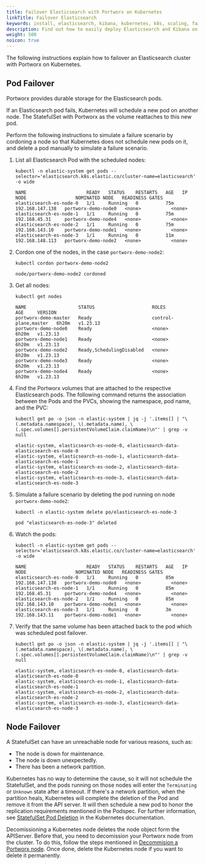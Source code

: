 ```yaml
---
title: Failover Elasticsearch with Portworx on Kubernetes
linkTitle: Failover Elasticsearch
keywords: install, elasticsearch, kibana, kubernetes, k8s, scaling, failover
description: Find out how to easily deploy Elasticsearch and Kibana on Kubernetes using Portworx to preserve state!
weight: 500
noicon: true
---
```

The following instructions explain how to failover an Elasticsearch cluster with Portworx on Kubernetes.

## Pod Failover

Portworx provides durable storage for the Elasticsearch pods.

If an Elasticsearch pod fails, Kubernetes will schedule a new pod on another node. The StatefulSet with Portworx as the volume reattaches to this new pod. 

Perform the following instructions to simulate a failure scenario by cordoning a node so that Kubernetes does not schedule new pods on it, and delete a pod manually to simulate a failure scenario.

1. List all Elasticsearch Pod with the scheduled nodes:
    ```text
    kubectl -n elastic-system get pods --selector='elasticsearch.k8s.elastic.co/cluster-name=elasticsearch' -o wide
    ```

    ```output
    NAME                      READY   STATUS    RESTARTS   AGE   IP                NODE                  NOMINATED NODE   READINESS GATES
    elasticsearch-es-node-0   1/1     Running   0          75m   192.168.147.138   portworx-demo-node0   <none>           <none>
    elasticsearch-es-node-1   1/1     Running   0          75m   192.168.45.31     portworx-demo-node4   <none>           <none>
    elasticsearch-es-node-2   1/1     Running   0          75m   192.168.143.10    portworx-demo-node1   <none>           <none>
    elasticsearch-es-node-3   1/1     Running   0          11m   192.168.148.113   portworx-demo-node2   <none>           <none>
    ```

2. Cordon one of the nodes, in the case `portworx-demo-node2`:
    ```text
    kubectl cordon portworx-demo-node2
    ```

    ```output
    node/portworx-demo-node2 cordoned
    ```

3. Get all nodes:
    ```text
    kubectl get nodes
    ```

    ```output
    NAME                   STATUS                     ROLES                  AGE     VERSION
    portworx-demo-master   Ready                      control-plane,master   6h20m   v1.23.13
    portworx-demo-node0    Ready                      <none>                 6h20m   v1.23.13
    portworx-demo-node1    Ready                      <none>                 6h20m   v1.23.13
    portworx-demo-node2    Ready,SchedulingDisabled   <none>                 6h20m   v1.23.13
    portworx-demo-node3    Ready                      <none>                 6h20m   v1.23.13
    portworx-demo-node4    Ready                      <none>                 6h20m   v1.23.13
    ```

4. Find the Portworx volumes that are attached to the respective Elasticsearch pods. The following command returns the association between the Pods and the PVCs, showing the namespace, pod name, and the PVC:

    ```text
    kubectl get po -o json -n elastic-system | jq -j '.items[] | "\(.metadata.namespace), \(.metadata.name), \(.spec.volumes[].persistentVolumeClaim.claimName)\n"' | grep -v null
    ```

    ```output
    elastic-system, elasticsearch-es-node-0, elasticsearch-data-elasticsearch-es-node-0
    elastic-system, elasticsearch-es-node-1, elasticsearch-data-elasticsearch-es-node-1
    elastic-system, elasticsearch-es-node-2, elasticsearch-data-elasticsearch-es-node-2
    elastic-system, elasticsearch-es-node-3, elasticsearch-data-elasticsearch-es-node-3
    ```

5. Simulate a failure scenario by deleting the pod running on node `portworx-demo-node2`:
    ```text
    kubectl -n elastic-system delete po/elasticsearch-es-node-3 
    ```

    ```output
    pod "elasticsearch-es-node-3" deleted
    ```

6. Watch the pods:
    ```text
    kubectl -n elastic-system get pods --selector='elasticsearch.k8s.elastic.co/cluster-name=elasticsearch' -o wide
    ```

    ```output
    NAME                      READY   STATUS    RESTARTS   AGE   IP                NODE                  NOMINATED NODE   READINESS GATES
    elasticsearch-es-node-0   1/1     Running   0          85m   192.168.147.138   portworx-demo-node0   <none>           <none>
    elasticsearch-es-node-1   1/1     Running   0          85m   192.168.45.31     portworx-demo-node4   <none>           <none>
    elasticsearch-es-node-2   1/1     Running   0          85m   192.168.143.10    portworx-demo-node1   <none>           <none>
    elasticsearch-es-node-3   1/1     Running   0          3m    192.168.143.11    portworx-demo-node1   <none>           <none>
    ```

7. Verify that the same volume has been attached back to the pod which was scheduled post failover.

    ```text
    kubectl get po -o json -n elastic-system | jq -j '.items[] | "\(.metadata.namespace), \(.metadata.name), \(.spec.volumes[].persistentVolumeClaim.claimName)\n"' | grep -v null
    ```

    ```output
    elastic-system, elasticsearch-es-node-0, elasticsearch-data-elasticsearch-es-node-0
    elastic-system, elasticsearch-es-node-1, elasticsearch-data-elasticsearch-es-node-1
    elastic-system, elasticsearch-es-node-2, elasticsearch-data-elasticsearch-es-node-2
    elastic-system, elasticsearch-es-node-3, elasticsearch-data-elasticsearch-es-node-3
    ```

## Node Failover

A StatefulSet can have an unreachable node for various reasons, such as:

- The node is down for maintenance.
- The node is down unexpectedly.
- There has been a network partition.

Kubernetes has no way to determine the cause, so it will not schedule the StatefulSet, and the pods running on those nodes will enter the `Terminating` or `Unknown` state after a timeout. If there's a network partition, when the partition heals, Kubernetes will complete the deletion of the Pod and remove it from the API server. It will then schedule a new pod to honor the replication requirements mentioned in the Podspec. For further information, see [StatefulSet Pod Deletion](https://kubernetes.io/docs/tasks/run-application/force-delete-stateful-set-pod/) in the Kubernetes documentation.

Decomissioning a Kubernetes node deletes the node object form the APIServer.
Before that, you need to decomission your Portworx node from the cluster.
To do this, follow the steps mentioned in [Decommision a Portworx node](/operations/operate-kubernetes/uninstall/decommission-a-node).
Once done, delete the Kubernetes node if you want to delete it permanently.

